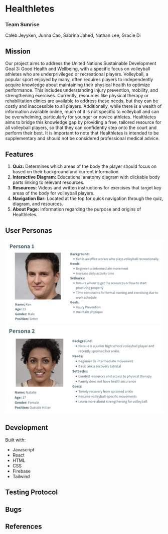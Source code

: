 # Healthletes

### Team Sunrise

Caleb Jeyyken, Junna Cao, Sabrina Jahed, Nathan Lee, Gracie Di

## Mission

Our project aims to address the United Nations Sustainable Development Goal 3: Good Health and Wellbeing, with a specific focus on volleyball athletes who are underprivileged or recreational players. Volleyball, a popular sport enjoyed by many, often requires players to independently acquire knowledge about maintaining their physical health to optimize performance. This includes understanding injury prevention, mobility, and strengthening exercises. Currently, resources like physical therapy or rehabilitation clinics are available to address these needs, but they can be costly and inaccessible to all players. Additionally, while there is a wealth of information available online, much of it is not specific to volleyball and can be overwhelming, particularly for younger or novice athletes. Healthletes aims to bridge this knowledge gap by providing a free, tailored resource for all volleyball players, so that they can confidently step onto the court and perform their best. It is important to note that Healthletes is intended to be supplementary and should not be considered professional medical advice.

## Features

1. **Quiz:** Determines which areas of the body the player should focus on based on their background and current information.
2. **Interactive Diagram:** Educational anatomy diagram with clickable body parts linking to relevant resources.
3. **Resources:** Videos and written instructions for exercises that target key areas of the body for volleyball players. 
4. **Navigation Bar:** Located at the top for quick navigation through the quiz, diagram, and resources. 
5. **About Page:** Information regarding the purpose and origins of Healthletes.

## User Personas

![Persona 1: Ken](images/persona1.png)
![Persona 2: Natalie](images/persona2.png)

## Development

Built with:
- Javascript
- React
- HTML
- CSS
- Firebase
- Tailwind

## Testing Protocol

## Bugs

## References
